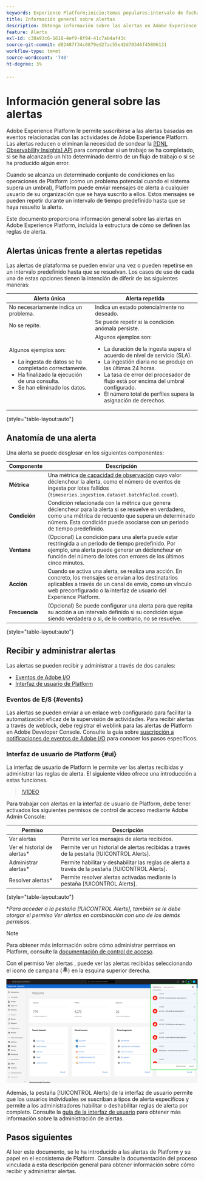 ```yaml
---
keywords: Experience Platform;inicio;temas populares;intervalo de fechas
title: Información general sobre alertas
description: Obtenga información sobre las alertas en Adobe Experience Platform, incluida la estructura de cómo se definen las reglas de alerta.
feature: Alerts
exl-id: c38a93c6-1618-4ef9-8f94-41c7ab4af43c
source-git-commit: d82487f34c0879ed27ac55e42d70346f45806131
workflow-type: tm+mt
source-wordcount: '740'
ht-degree: 3%

---
```


# Información general sobre las alertas

Adobe Experience Platform le permite suscribirse a las alertas basadas en eventos relacionadas con las actividades de Adobe Experience Platform. Las alertas reducen o eliminan la necesidad de sondear la [[!DNL Observability Insights] API](../api/overview.md) para comprobar si un trabajo se ha completado, si se ha alcanzado un hito determinado dentro de un flujo de trabajo o si se ha producido algún error.

Cuando se alcanza un determinado conjunto de condiciones en las operaciones de Platform (como un problema potencial cuando el sistema supera un umbral), Platform puede enviar mensajes de alerta a cualquier usuario de su organización que se haya suscrito a ellos. Estos mensajes se pueden repetir durante un intervalo de tiempo predefinido hasta que se haya resuelto la alerta.

Este documento proporciona información general sobre las alertas en Adobe Experience Platform, incluida la estructura de cómo se definen las reglas de alerta.

## Alertas únicas frente a alertas repetidas

Las alertas de plataforma se pueden enviar una vez o pueden repetirse en un intervalo predefinido hasta que se resuelvan. Los casos de uso de cada una de estas opciones tienen la intención de diferir de las siguientes maneras:

| Alerta única | Alerta repetida |
| --- | --- |
| No necesariamente indica un problema. | Indica un estado potencialmente no deseado. |
| No se repite. | Se puede repetir si la condición anómala persiste. |
| Algunos ejemplos son:<ul><li>La ingesta de datos se ha completado correctamente.</li><li>Ha finalizado la ejecución de una consulta.</li><li>Se han eliminado los datos.</li></ul> | Algunos ejemplos son:<ul><li>La duración de la ingesta supera el acuerdo de nivel de servicio (SLA).</li><li>La ingestión diaria no se produjo en las últimas 24 horas.</li><li>La tasa de error del procesador de flujo está por encima del umbral configurado.</li><li>El número total de perfiles supera la asignación de derechos.</li></ul> |

{style=&quot;table-layout:auto&quot;}

## Anatomía de una alerta

Una alerta se puede desglosar en los siguientes componentes:

| Componente | Descripción |
| --- | --- |
| **Métrica** | Una métrica [de capacidad de observación](../api/metrics.md#available-metrics) cuyo valor déclencheur la alerta, como el número de eventos de ingesta por lotes fallidos (`timeseries.ingestion.dataset.batchfailed.count`). |
| **Condición** | Condición relacionada con la métrica que genera déclencheur para la alerta si se resuelve en verdadero, como una métrica de recuento que supera un determinado número. Esta condición puede asociarse con un periodo de tiempo predefinido. |
| **Ventana** | (Opcional) La condición para una alerta puede estar restringida a un periodo de tiempo predefinido. Por ejemplo, una alerta puede generar un déclencheur en función del número de lotes con errores de los últimos cinco minutos. |
| **Acción** | Cuando se activa una alerta, se realiza una acción. En concreto, los mensajes se envían a los destinatarios aplicables a través de un canal de envío, como un vínculo web preconfigurado o la interfaz de usuario del Experience Platform. |
| **Frecuencia** | (Opcional) Se puede configurar una alerta para que repita su acción a un intervalo definido si su condición sigue siendo verdadera o si, de lo contrario, no se resuelve. |

{style=&quot;table-layout:auto&quot;}

## Recibir y administrar alertas

Las alertas se pueden recibir y administrar a través de dos canales:

* [Eventos de Adobe I/O](#events)
* [Interfaz de usuario de Platform](#ui)

### Eventos de E/S {#events}

Las alertas se pueden enviar a un enlace web configurado para facilitar la automatización eficaz de la supervisión de actividades. Para recibir alertas a través de weblock, debe registrar el weblink para las alertas de Platform en Adobe Developer Console. Consulte la guía sobre [suscripción a notificaciones de eventos de Adobe I/O](./subscribe.md) para conocer los pasos específicos.

### Interfaz de usuario de Platform {#ui}

La interfaz de usuario de Platform le permite ver las alertas recibidas y administrar las reglas de alerta. El siguiente vídeo ofrece una introducción a estas funciones.

>[!VIDEO](https://video.tv.adobe.com/v/336218?quality=12&learn=on)

Para trabajar con alertas en la interfaz de usuario de Platform, debe tener activados los siguientes permisos de control de acceso mediante Adobe Admin Console:

| Permiso | Descripción |
| --- | --- |
| Ver alertas | Permite ver los mensajes de alerta recibidos. |
| Ver el historial de alertas* | Permite ver un historial de alertas recibidas a través de la pestaña [!UICONTROL Alerts]. |
| Administrar alertas* | Permite habilitar y deshabilitar las reglas de alerta a través de la pestaña [!UICONTROL Alerts]. |
| Resolver alertas* | Permite resolver alertas activadas mediante la pestaña [!UICONTROL Alerts]. |

{style=&quot;table-layout:auto&quot;}

**Para acceder a la pestaña [!UICONTROL Alerts], también se le debe otorgar el permiso Ver alertas en combinación con uno de los demás permisos.*

>[!NOTE]
>
>Para obtener más información sobre cómo administrar permisos en Platform, consulte la [documentación de control de acceso](../../access-control/ui/overview.md).

Con el permiso Ver alertas , puede ver las alertas recibidas seleccionando el icono de campana (![Bell Icon](../images/alerts/overview/icon.png)) en la esquina superior derecha.

![](../images/alerts/overview/ui.png)

Además, la pestaña [!UICONTROL Alerts] de la interfaz de usuario permite que los usuarios individuales se suscriban a tipos de alerta específicos y permite a los administradores habilitar o deshabilitar reglas de alerta por completo. Consulte la [guía de la interfaz de usuario](./ui.md) para obtener más información sobre la administración de alertas.

## Pasos siguientes

Al leer este documento, se le ha introducido a las alertas de Platform y su papel en el ecosistema de Platform. Consulte la documentación del proceso vinculada a esta descripción general para obtener información sobre cómo recibir y administrar alertas.
